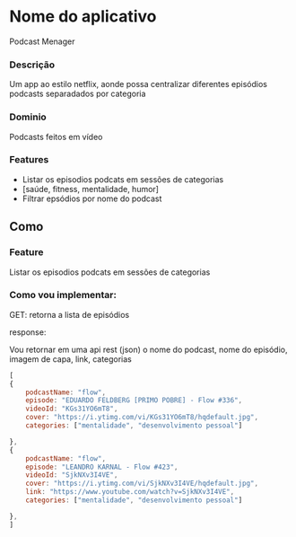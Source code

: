 # Nome do aplicativo

Podcast Menager

### Descrição 
Um app ao estilo netflix,  aonde possa centralizar diferentes episódios podcasts separadados por categoria

### Dominio

Podcasts feitos em vídeo

### Features 

- Listar os episodios podcats em sessões de categorias
- [saúde, fitness, mentalidade, humor]
- Filtrar epsódios por nome do podcast

## Como

### Feature

Listar os episodios podcats em sessões de categorias

### Como vou implementar:

GET: retorna a lista de episódios

response:

Vou retornar em uma api rest (json) o 
nome do podcast, nome do episódio, imagem de capa, link, categorias

```js
[
{
    podcastName: "flow",
    episode: "EDUARDO FELDBERG [PRIMO POBRE] - Flow #336",
    videoId: "KGs31YO6mT8",
    cover: "https://i.ytimg.com/vi/KGs31YO6mT8/hqdefault.jpg",
    categories: ["mentalidade", "desenvolvimento pessoal"]

},
{
    podcastName: "flow",
    episode: "LEANDRO KARNAL - Flow #423",
    videoId: "SjkNXv3I4VE",
    cover: "https://i.ytimg.com/vi/SjkNXv3I4VE/hqdefault.jpg",
    link: "https://www.youtube.com/watch?v=SjkNXv3I4VE",
    categories: ["mentalidade", "desenvolvimento pessoal"]

},
]
```
